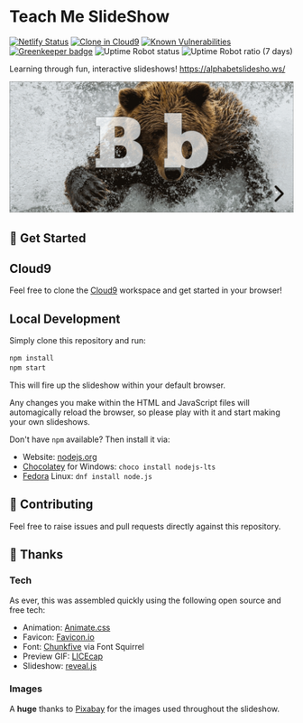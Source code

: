 # Teach Me SlideShow

[![Netlify Status](https://api.netlify.com/api/v1/badges/5fc2c627-6ee6-459f-ae4e-eb847ed72ed7/deploy-status)][Netlify]
[![Clone in Cloud9](https://img.shields.io/badge/Clone%20in-C9-blue.svg)][Cloud9]
[![Known Vulnerabilities](https://snyk.io/test/github/WhatIsHeDoing/TeachMeSlideShow/badge.svg)][Snyk]
[![Greenkeeper badge](https://badges.greenkeeper.io/WhatIsHeDoing/TeachMeSlideShow.svg)][Greenkeeper]
![Uptime Robot status](https://img.shields.io/uptimerobot/status/m782239566-cf468368187610dc48fb4728.svg)
![Uptime Robot ratio (7 days)](https://img.shields.io/uptimerobot/ratio/7/m782239566-cf468368187610dc48fb4728.svg)

Learning through fun, interactive slideshows! https://alphabetslidesho.ws/

![Preview animation](/preview.gif)

## 🚀 Get Started

## Cloud9

Feel free to clone the [Cloud9] workspace and get started in your browser! 

## Local Development

Simply clone this repository and run:

```sh
npm install
npm start
```

This will fire up the slideshow within your default browser.

Any changes you make within the HTML and JavaScript files will automagically reload the browser,
so please play with it and start making your own slideshows.

Don't have `npm` available? Then install it via:

* Website: [nodejs.org](https://nodejs.org/en/)
* [Chocolatey](https://chocolatey.org/) for Windows: ``choco install nodejs-lts``
* [Fedora](https://getfedora.org/) Linux: ``dnf install node.js``

## 🤝 Contributing

Feel free to raise issues and pull requests directly against this repository.

## 🙏 Thanks

### Tech

As ever, this was assembled quickly using the following open source and free tech:

* Animation: [Animate.css]
* Favicon: [Favicon.io]
* Font: [Chunkfive] via Font Squirrel
* Preview GIF: [LICEcap]
* Slideshow: [reveal.js]

### Images

A **huge** thanks to [Pixabay] for the images used throughout the slideshow.

[Animate.css]: https://daneden.github.io/animate.css/
[Chunkfive]: https://www.fontsquirrel.com/fonts/chunkfive
[Cloud9]: https://c9.io/whatishedoing/alphabet-slideshows
[Favicon.io]: https://favicon.io/
[Greenkeeper]: (https://greenkeeper.io/)
[LICEcap]: https://www.cockos.com/licecap/
[Netlify]: https://app.netlify.com/sites/animal-alphabet/deploys
[Pixabay]: https://pixabay.com/
[reveal.js]: http://lab.hakim.se/reveal-js/
[Snyk]: https://snyk.io/test/github/WhatIsHeDoing/TeachMeSlideShow
